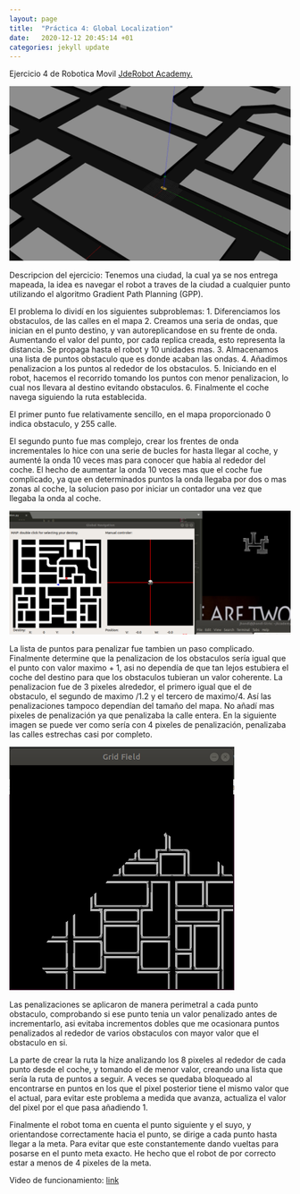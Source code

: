 ```yaml
---
layout: page
title:  "Práctica 4: Global Localization"
date:   2020-12-12 20:45:14 +01
categories: jekyll update
---
```


Ejercicio 4 de  Robotica Movil [JdeRobot Academy.](http://jderobot.github.io/RoboticsAcademy/exercises/AutonomousCars/global_navigation/)

![Foto1](/assets/mundo.png)

Descripcion del ejercicio: Tenemos una ciudad, la cual ya se nos entrega mapeada, la idea es navegar el robot a traves de la ciudad a cualquier punto utilizando el algoritmo Gradient Path Planning (GPP). 

El problema lo dividí en los siguientes subproblemas:
	1. Diferenciamos los obstaculos, de las calles en el mapa
	2. Creamos una seria de ondas, que inician en el punto destino, y van autoreplicandose en su frente de onda. Aumentando el valor del punto, por cada replica creada, esto representa la distancia. Se propaga hasta el robot y 10 unidades mas.
	3. Almacenamos una lista de puntos obstaculo que es donde acaban las ondas.
	4. Añadimos penalizacion a los puntos al rededor de los obstaculos.
	5. Iniciando en el robot, hacemos el recorrido tomando los puntos con menor penalizacion, lo cual nos llevara al destino evitando obstaculos.
	6. Finalmente el coche navega siguiendo la ruta establecida.

El primer punto fue relativamente sencillo, en el mapa proporcionado 0 indica obstaculo, y 255 calle. 

El segundo punto fue mas complejo, crear los frentes de onda incrementales lo hice con una serie de bucles for hasta llegar al coche, y aumenté la onda 10 veces mas para conocer que habia al rededor del coche.
El hecho de aumentar la onda 10 veces mas que el coche fue complicado, ya que en determinados puntos la onda llegaba por dos o mas zonas al coche, la solucion paso por iniciar un contador una vez que llegaba la onda al coche.

![Foto1](/assets/problema-onda.png)


La lista de puntos para penalizar fue tambien un paso complicado. Finalmente determine que la penalizacion de los obstaculos sería igual que el punto con valor maximo + 1, asi no dependía de que tan lejos estubiera el coche del destino para que los obstaculos tubieran un valor coherente. La penalizacion fue de 3 pixeles alrededor, el primero igual que el de obstaculo, el segundo de maximo /1.2 y el tercero de maximo/4. Así las penalizaciones tampoco dependían del tamaño del mapa. No añadí mas pixeles de penalización ya que penalizaba la calle entera. En la siguiente imagen se puede ver como sería con 4 pixeles de penalización, penalizaba las calles estrechas casi por completo. 

![Foto1](/assets/problema-penalizaciones.png)

Las penalizaciones se aplicaron de manera perimetral a cada punto obstaculo, comprobando si ese punto tenia un valor penalizado antes de incrementarlo, asi evitaba incrementos dobles que me ocasionara puntos penalizados al rededor de varios obstaculos con mayor valor que el obstaculo en si.

La parte de crear la ruta la hize analizando los 8 pixeles al rededor de cada punto desde el coche, y tomando el de menor valor, creando una lista que sería la ruta de puntos a seguir. A veces se quedaba bloqueado al encontrarse en puntos en los que el pixel posterior tiene el mismo valor que el actual, para evitar este problema a medida que avanza, actualiza el valor del pixel por el que pasa añadiendo 1. 

Finalmente el robot toma en cuenta el punto siguiente y el suyo, y orientandose correctamente hacia el punto, se dirige a cada punto hasta llegar a la meta. Para evitar que este constantemente dando vueltas para posarse en el punto meta exacto. He hecho que el robot de por correcto estar a menos de 4 pixeles de la meta. 

Video de funcionamiento: [link](https://youtu.be/-F_W4i852a4)
